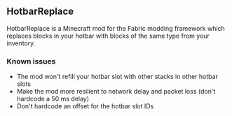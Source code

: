 ## HotbarReplace

HotbarReplace is a Minecraft mod for the Fabric modding framework which replaces blocks in your hotbar with blocks of the same type from your inventory.

### Known issues

* The mod won't refill your hotbar slot with other stacks in other hotbar slots
* Make the mod more resilient to network delay and packet loss (don't hardcode a 50 ms delay)
* Don't hardcode an offset for the hotbar slot IDs
